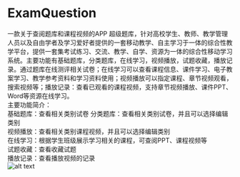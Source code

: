 # ExamQuestion
一款关于查阅题库和课程视频的APP
超级题库，针对高校学生、教师、教学管理人员以及自由学者及学习爱好者提供的一套移动教学、自主学习于一体的综合性教学平台，提供一套集考试练习、交流、教学、自学、资源为一体的综合性移动学习系统。主要功能有基础题库，分类题库，在线学习，视频播放，试题收藏，播放记录。通过题库在线测评相关试卷；在线学习可以查看课程信息、课件学习、电子教案学习、教学参考资料和学习资料使用；视频播放可以指定课程、章节视频观看，搜索视频等；播放记录：查看已观看的课程视频，支持章节视频播放、课件PPT、Word等资源在线学习。 <br/>
主要功能简介：<br/>
基础题库：查看相关类别试卷
分类题库：查看相关类别试卷，并且可以选择编辑类别 <br/>
视频播放：查看相关类别课程视频，并且可以选择编辑类别 <br/>
在线学习：根据学生班级展示学习相关的课程，可查阅PPT、课程视频等 <br/>
试题收藏：查看收藏试题 <br/>
播放记录：查看播放视频的记录 <br/>
![alt text](https://github.com/lingtingSir/ExamQuestion/blob/master/ExamQuestion5.gif)
